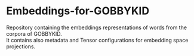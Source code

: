 # Embeddings-for-GOBBYKID
Repository containing the embeddings representations of words from the corpora of GOBBYKID. </br>It contains also metadata and Tensor configurations for embedding space projections.
